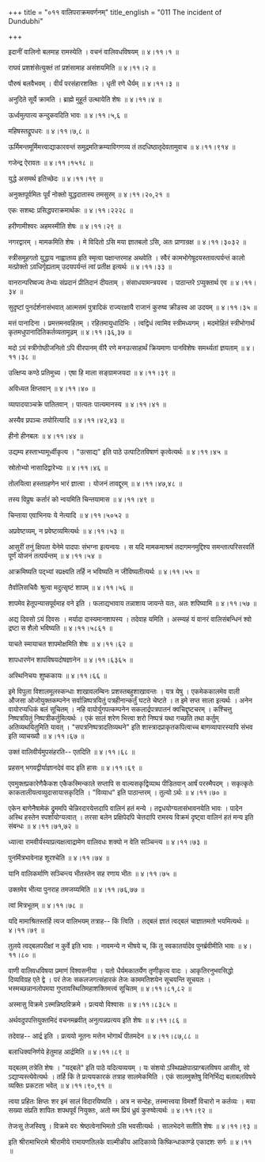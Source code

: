 +++
title = "०११ वालिपराक्रमवर्णनम्"
title_english = "011 The incident of Dundubhi"

+++


इदानीं वालिनो बलमाह रामस्येति । वचनं वालिवधविषयम्  ॥  ४।११।१  ॥   

  

राघवं प्रशशंसेत्युक्तं तां प्रशंसामाह असंशयमिति  ॥  ४।११।२  ॥   

  

पौरुषं बलवैभवम् । वीर्यं परसंहारशक्तिः । धृती रणे धैर्यम्  ॥  ४।११।३  ॥   

  

अनुदिते सूर्ये क्रामति । ब्राह्मे मुहूर्त उत्थायेति शेषः  ॥  ४।११।४  ॥   

  

ऊर्ध्वमुत्पात्य कन्दुकवदिति भावः  ॥  ४।११।५,६  ॥   

  

महिषस्तद्रूपधरः  ॥  ४।११।७,८  ॥   

  

ऊर्मिमन्तमूर्मिमत्त्वाद्याकारवन्तं समुद्रमतिक्रम्याविगणय्य तं
तदधिष्ठातृदेवतामुवाच  ॥  ४।११।९१४  ॥   

  

गजेन्द्र ऐरावतः  ॥  ४।११।१५१८  ॥   

  

युद्धे असमर्थ इतिच्छेदः  ॥  ४।११।१९  ॥   

  

अनुक्तपूर्वमितः पूर्वं नोक्तो युद्धदातास्य तमसुरम्  ॥  ४।११।२०,२१  ॥   

  

एकः सशब्दः प्रसिद्धपराक्रमार्थकः  ॥  ४।११।२२२८  ॥   

  

हरीणामीश्वरः अहमस्मीति शेषः  ॥  ४।११।२९  ॥   

  

नगरद्वारम् । मामकमिति शेषः । मे विदितो ऽसि मया ज्ञातबलो ऽसि, अतः
प्राणान्रक्ष  ॥  ४।११।३०३२  ॥   

  

स्त्रीसमूहगतो युद्धाय नाह्वातव्य इति स्मृत्वा पक्षान्तरमाह अथवेति ।
स्वैरं कामभोगेषूदयस्तावत्पर्यन्तं कालो मत्प्रोक्तो ऽवधिर्गृह्यताम्
उदयपर्यन्तं त्वां प्रतीक्ष इत्यर्थः  ॥  ४।११।३३  ॥   

  

वानरान्परिष्वज्य तेभ्यः संप्रदानं प्रीतिदानं दीयताम् । संसाधयामन्त्रयस्व
। पाठान्तरे ऽप्युक्तार्थ एव  ॥  ४।११।३४  ॥   

  

सुदृष्टां पुनर्दर्शनासंभवात् आत्मसमं पुत्रादिकं राज्यरक्षायै राजानं
कुरुष्व क्रीडस्व आ उदयम्  ॥  ४।११।३५  ॥   

  

मत्तं पानादिना । प्रमत्तमनवहितम् । रहितमायुधादिभिः । त्वद्विधं त्वामिव
स्त्रीमध्यगम् । मदमोहितं स्त्रीभोगार्थं कृतमधुपानादितिकर्तव्यतामूढम्  ॥ 
४।११।३६,३७ ॥   

  

मदो ऽयं स्त्रीगोष्ठीजनितो ऽपि वीरपानम् वीरै रणे मनउत्साहार्थं क्रियमाणः
पानविशेषः समर्थ्यतां ज्ञयताम्  ॥  ४।११।३८  ॥   

  

उत्क्षिप्य कण्ठे प्रतिमुच्य । एषा हि माला सङ्ग्रामजयदा  ॥  ४।११।३९  ॥   

  

अविध्यत क्षिप्तवान्  ॥  ४।११।४०  ॥   

  

व्यापादयाञ्चक्रे पातितवान् । पात्यतः पात्यमानस्य  ॥  ४।११।४१  ॥   

  

अस्यैव प्रपञ्चः तयोरित्यादि  ॥  ४।११।४२,४३  ॥   

  

हीनो हीनबलः  ॥  ४।११।४४  ॥   

  

उद्यम्य हस्ताभ्यामूर्ध्वीकृत्य । "उत्साद्य" इति पाठे उत्पाटितविषाणं
कृत्वेत्यर्थः  ॥  ४।११।४५  ॥   

  

स्रोतोभ्यो नासादिद्वारेभ्यः  ॥  ४।११।४६  ॥   

  

तोलयित्वा हस्तग्रहणेन भारं ज्ञात्वा । योजनं तावद्दूरम्  ॥  ४।११।४७,४८
 ॥   

  

तस्य विप्रुषः कर्तारं को न्वयमिति चिन्तयामास  ॥  ४।११।४९  ॥   

  

चिन्ताया एवाभिनयः ये नेत्यादि  ॥  ४।११।५०५२  ॥   

  

अप्रवेष्टव्यम्, न प्रवेष्टव्यमित्यर्थः  ॥  ४।११।५३  ॥   

  

आसुरीं तनुं क्षिपता येनेमे पादपाः संभग्ना इत्यन्वयः । स यदि मामकमाश्रमं
तदागमनमुद्दिश्य समन्तात्परिसरवर्ति पूर्णं योजनं तत्पर्यन्तम्  ॥  ४।११।५४
 ॥   

  

आक्रमिष्यति पद्भ्यां स्प्रक्ष्यति तर्हि न भविष्यति न जीविष्यतीत्यर्थः  ॥ 
४।११।५५  ॥   

  

तैर्वालिसचिवैः श्रुत्वा मदुत्सृष्टं शापम्  ॥  ४।११।५६  ॥   

  

शापमेव हेतूपन्यासपूर्वमाह वने इति । फलाद्यभावाय तन्नाशाय जायन्ते यतः,
अतः शपिष्यामि  ॥  ४।११।५७  ॥   

  

अद्य दिवसो ऽयं दिवसः । मर्यादा दास्यमानशापस्य । तदेवाह यमिति । अस्म्यहं
यं वानरं वालिसंबन्धिनं श्वो द्रष्टा स शैलो भविष्यति  ॥  ४।११।५८६१  ॥   

  

याचते स्मायाचत शापमोक्षमिति शेषः  ॥  ४।११।६२  ॥   

  

शापधारणेन शापविषयदोषज्ञानेन  ॥  ४।११।६३६५  ॥   

  

अस्थिनिचयः शुष्ककायः  ॥  ४।११।६६  ॥   

  

इमे विपुला विशालमूलस्कन्धाः शाखावलम्बिनः प्रशस्तबहुशाखावन्तः । यत्र येषु
। एकमेककालमेव वाली औजसा ओजोयुक्तकम्पनेन सर्वान्निष्पत्रयितुं
पत्रहीनान्कर्तुं घटते चेष्टते । त इमे सप्त साला इत्यर्थः । अनेन
वायोरप्यधिकं बलं सूचितम् । नहि वायोर्युगपत्कम्पनेन सकलार्द्रपत्रपातनं
क्वचिद्दृष्टचरम् । कश्चित्तु निष्पत्रयितुं निष्पत्रीकर्तुमित्यर्थः । एकं
सालं शरेण भित्त्वा शरो निष्पत्रं यथा गच्छति तथा कर्तुम् अतिव्यथयितुमिति
यावत् । "सपत्रनिष्पत्रादतिव्यथने" इति शास्त्रादप्राकृतकपित्वाच्च
बाणव्यापारस्यापि संभव इति व्याचख्यौ  ॥  ४।११।६७  ॥   

  

उक्तं वालिवीर्यमुपसंहरति-- एतदिति  ॥  ४।११।६८  ॥   

  

प्रहसन् भगवद्वीर्याज्ञानदेवं वाद इति हासः  ॥  ४।११।६९  ॥   

  

एवमुक्तप्रकारेणैकैकश एकैकस्मिन्काले सप्तापि स वाल्यसकृद्विव्याथ
पीडितवान् आर्षं परस्मैपदम् । सकृत्कृतेः काकतालीयत्वव्युदासायासकृदिति ।
"विव्याध" इति पाठान्तरम् । तुल्यो ऽर्थः  ॥  ४।११।७०  ॥   

  

एकेन बाणेनैषामेकं द्रुममपि चेन्निरदारयेत्तदापि वालिनं हतं मन्ये ।
तद्वधयोग्यतासंभावनयेति भावः । पादेन अस्थि हस्तेन स्पर्शायोग्यत्वात् ।
तरसा बलेन प्रक्षिपेदपि चेत्तदापि रामस्य विक्रमं दृष्ट्वा वालिनं हतं मन्य
इति संबन्धः  ॥  ४।११।७१,७२  ॥   

  

ध्यात्वा रामवीर्यस्याप्रत्यक्षत्वाद्रामेण वालिवधः शक्यो न वेति
सञ्चिन्त्य  ॥  ४।११।७३  ॥   

  

पुनर्मित्रभावेनाह शूरश्चेति  ॥  ४।११।७४  ॥   

  

यानि वालिकर्माणि सञ्चिन्त्य भीतस्तेन सह रणाय भीतः  ॥  ४।११।७५  ॥   

  

उक्तमेव भीत्या पुनराह तमजय्यमिति  ॥  ४।११।७६,७७  ॥   

  

त्वां मित्रभूतम्  ॥  ४।११।७८  ॥   

  

यदि मामाश्रितस्तर्हि त्यज वालिभयम् तत्राह-- किं त्विति । तद्बलं ज्ञातं
त्वद्बलं चाज्ञातमतो भयमित्यर्थः  ॥  ४।११।७९  ॥   

  

तुलये त्वद्बलपरीक्षां न कुर्वे इति भावः । नावमन्ये न भीषये च, किं तु
स्वकातर्यादेव पुनर्ब्रवीमीति भावः  ॥  ४।११।८०  ॥   

  

वाणी वालिवधविषया प्रमाणं विश्वसनीया । यतो धैर्यमकातर्येण तृणीकृत्य वादः
। आकृतिरनुभवसिद्धो दिव्यविग्रह एते द्वे । परं तेजः सकलजगत्संहारकं तेजः
काममतिशयेन सूचयन्ति सूचयतः । भस्मच्छन्नानलोपमया
गुप्तावस्थितिमहाशक्तिमत्त्वं सूचितम्  ॥  ४।११।८१,८२  ॥   

  

अस्मासु विक्रमे ऽस्मन्निष्ठविक्रमे । प्रत्ययो विश्वासः  ॥  ४।११।८३८५  ॥   

  

अर्थवदुपपत्तियुक्तमिदं वचनमब्रवीत् अनुत्पन्नप्रत्यय इति शेषः  ॥  ४।११।८६
 ॥   

  

तदेवाह-- आर्द्र इति । प्रत्ययो नूतनः मत्तेन भोगार्थं पीतमदेन  ॥ 
४।११।८७,८८ ॥   

  

बलाधिक्यनिर्णये हेतुमाह आर्द्रमिति  ॥  ४।११।८९  ॥   

  

यद्बलम् तत्रेति शेषः । "यद्बले" इति पाठे यदित्यव्ययम् । यः संशयो
ऽस्थिप्रक्षेपात्प्राग्बलविषय आसीत्, सो ऽद्याप्यस्त्येवेत्यर्थः । तर्हि
किं ते प्रत्ययकारकं तत्राह सालमेकमिति । एकं सालमुक्तेषु विनिर्भिद्य
बलाबलविषये व्यक्तिः प्रकटता भवेत्  ॥  ४।११।९०,९१  ॥   

  

त्वया प्रहितः क्षिप्तः शर इमं सालं विदारयिष्यति । अत्र न सन्देहः,
तस्मात्त्वया विमर्शो विचारो न कर्तव्यः । मया सख्या संप्रति शापितः
शपथपूर्वं नियुक्तः, अतो मम प्रियं ध्रुवं कुरुष्वेत्यर्थः  ॥  ४।११।९२  ॥   

  

तेजःसु तेजस्विषु । विक्रमे वरः श्रेष्ठत्वेनाभिमतो ऽसि भवसीत्यर्थः ।
सालभेदने सतीति शेषः  ॥  ४।११।९३  ॥   

  

इति श्रीरामाभिरामे श्रीरामीये रामायणतिलके वाल्मीकीय आदिकाव्ये
किष्किन्धाकाण्डे एकादशः सर्गः  ॥  ४।११  ॥   

  


